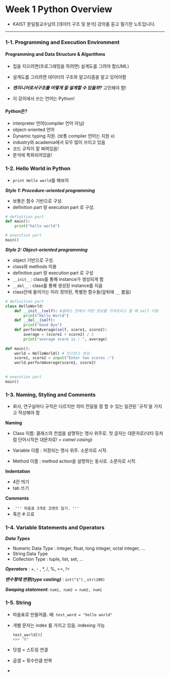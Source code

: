 # Week 1 Python Overview

- KAIST 문일철교수님의 [데이터 구조 및 분석] 강의를 듣고 필기한 노트입니다. 

--------------------

### 1-1. Programming and Execution Environment

#### Programming and Data Structure & Algorithms

- 집을 지으려면(프로그래밍을 하려면) 설계도를 그려야 함(UML)

- 설계도를 그리려면 데이터의 구조와 알고리즘을 알고 있어야함
- ***엔지니어로서구조를 어떻게 잘 설계할 수 있을까?*** 고민해야 함!
- 이 강의에서 쓰는 언어는 Python!



#### Python은?

- interpreter 언어(compiler 언어 아님)
- object-oriented 언어
- Dynamic typing 지원. (보통 compiler 언어는 지원 x)
- industry와 academia에서 모두 많이 쓰이고 있음
- 코드 규칙이 잘 짜여있음!
- 분석에 특화되어있음!



### 1-2. Hello World in Python

- `print Hello world`를 해보자

***Style 1: Procedure-oriented programming***

- 보통은 함수 기반으로 구성.   
- definition part 랑 execution part 로 구성. 

```python
# definition part
def main():
	print("hello world")

# execution part
main()
```



***Style 2: Object-oriented programming***

- object 기반으로 구성. 
- class와 methods 이용
- definition part 랑 execution part 로 구성
- `__init__`: class를 통해 instance가 생성되게 함
- `__del__` : class를 통해 생성된 instance를 지움
- class안에 들어가는 미리 정의된, 특별한 함수들(앞뒤에 `__` 붙음)

```python
# definition part
class HelloWorld:
    def __init__(self): #클래스 안에서 어떤 정보를 가져오라고 할 때 self 이용
        print("Hello World")
    def __del__(self):
        print("Good Bye")
    def performAverage(self, score1, score2):
        average = (score1 + score2) / 2
        print("average score is : ", average)
        
def main():
    world = HelloWorld() # 인스턴스 생성
    score1, score2 = input("Enter two scores :")
    world.performAverage(score1, score2) 
    
  
# execution part
main()
```



### 1-3. Naming, Styling and Comments

- 회사, 연구실마다 규칙은 다르지만 의미 전달을 잘 할 수 있는 일관된 '규칙'을 가지고 작성해야 함



**Naming**

- Class 이름: 클래스의 컨셉을 설명하는 명사 위주로. 첫 글자는 대문자로(낙타 등처럼 단어시작은 대문자로! = *camel casing*)

- Variable 이름 : 저장되는 명사 위주. 소문자로 시작. 
- Method 이름 : method action을 설명하는 동사로. 소문자로 시작. 



**Indentation**

- 4칸 띄기
- tab 쓰기


**Comments**

- `` ''' 따옴표 3개로 코멘트 달기. '''``
- 혹은 # 으로 



### 1-4. Variable Statements and Operators

***Data Types***

- Numeric Data Type : integer, float, long integer, octal integer, ...
- String Data Type 
- Collection Type : tuple, list, set, ...

***Operators*** : +, - , *, /, %, ==, != 

***변수형태 변환(type casting)*** : `int("1")` , `str(100)`

***Swaping statement***: `num1, num2 = num2, num1`





### 1-5. String

- 따옴표로 만들어줌. 예: `test_word = "hello world"`

- 개별 문자는 index 를 가지고 있음. indexing 가능

  ```python
  test_world[0]
  >>> "h"
  ```

- 덧셈 = 스트링 연결 
- 곱셈 = 횟수만큼 반복
- 

